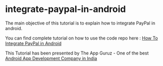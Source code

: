 # integrate-paypal-in-android

The main objective of this tutorial is to explain how to integrate PayPal in android.

You can find complete tutorial on how to use the code repo here : [How To Integrate PayPal in Android](http://www.theappguruz.com/android/integrate-paypal-in-android/)

This Tutorial has been presented by The App Guruz - One of the best [Android App Development Company in India](http://www.theappguruz.com/android-app-development/)
